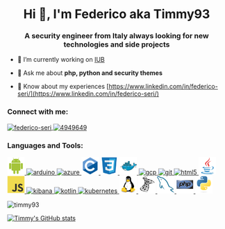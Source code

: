 
<h1 align="center">Hi 👋, I'm Federico aka Timmy93
</h1>

<h3 align="center">A security engineer from Italy always looking for new technologies and side projects
</h3>

- 🔭 I’m currently working on [IUB](https://github.com/Timmy93/IUB_Dockerized)

- 💬 Ask me about **php, python and security themes**

- 📄 Know about my experiences [https://www.linkedin.com/in/federico-seri/](https://www.linkedin.com/in/federico-seri/)


<h3 align="left">Connect with me:
</h3>

<p align="left">

<a href="https://linkedin.com/in/federico-seri" target="blank">
<img align="center" src="https://cdn.jsdelivr.net/npm/simple-icons@3.0.1/icons/linkedin.svg" alt="federico-seri" height="30" width="40" />
</a>

<a href="https://stackoverflow.com/users/4949649" target="blank">
<img align="center" src="https://cdn.jsdelivr.net/npm/simple-icons@3.0.1/icons/stackoverflow.svg" alt="4949649" height="30" width="40" />
</a>

</p>


<h3 align="left">Languages and Tools:
</h3>

<p align="left"> 
<a href="https://developer.android.com" target="_blank"> 
<img src="https://github.com/Timmy93/Timmy93/blob/main/Icons/android-original.svg" alt="android" width="40" height="40"/> 
</a> 
<a href="https://www.arduino.cc/" target="_blank"> 
<img src="https://cdn.worldvectorlogo.com/logos/arduino-1.svg" alt="arduino" width="40" height="40"/> 
</a> 
<a href="https://azure.microsoft.com/en-in/" target="_blank"> 
<img src="https://www.vectorlogo.zone/logos/microsoft_azure/microsoft_azure-icon.svg" alt="azure" width="40" height="40"/> 
</a> 
<a href="https://www.cprogramming.com/" target="_blank"> 
<img src="https://github.com/Timmy93/Timmy93/blob/main/Icons/c-original.svg" alt="c" width="40" height="40"/> 
</a> 
<a href="https://www.w3schools.com/css/" target="_blank"> 
<img src="https://github.com/Timmy93/Timmy93/blob/main/Icons/css3-original.svg" alt="css3" width="40" height="40"/> 
</a> 
<a href="https://www.docker.com/" target="_blank"> 
<img src="https://github.com/Timmy93/Timmy93/blob/main/Icons/docker-original.svg" alt="docker" width="40" height="40"/> 
</a> 
<a href="https://cloud.google.com" target="_blank"> 
<img src="https://www.vectorlogo.zone/logos/google_cloud/google_cloud-icon.svg" alt="gcp" width="40" height="40"/> 
</a> 
<a href="https://git-scm.com/" target="_blank"> 
<img src="https://www.vectorlogo.zone/logos/git-scm/git-scm-icon.svg" alt="git" width="40" height="40"/> 
</a> 
<a href="https://www.w3.org/html/" target="_blank"> 
<img src="https://devicons.github.io/devicon/devicon.git/icons/html5/html5-original-wordmark.svg" alt="html5" width="40" height="40"/> 
</a> 
<a href="https://www.java.com" target="_blank"> 
<img src="https://github.com/Timmy93/Timmy93/blob/main/Icons/java-original.svg" alt="java" width="40" height="40"/> 
</a> 
<a href="https://developer.mozilla.org/en-US/docs/Web/JavaScript" target="_blank"> 
<img src="https://github.com/Timmy93/Timmy93/blob/main/Icons/javascript-original.svg" alt="javascript" width="40" height="40"/> 
</a> 
<a href="https://www.elastic.co/kibana" target="_blank"> 
<img src="https://www.vectorlogo.zone/logos/elasticco_kibana/elasticco_kibana-icon.svg" alt="kibana" width="40" height="40"/> 
</a> 
<a href="https://kotlinlang.org" target="_blank"> 
<img src="https://www.vectorlogo.zone/logos/kotlinlang/kotlinlang-icon.svg" alt="kotlin" width="40" height="40"/> 
</a> 
<a href="https://kubernetes.io" target="_blank"> 
<img src="https://www.vectorlogo.zone/logos/kubernetes/kubernetes-icon.svg" alt="kubernetes" width="40" height="40"/> 
</a> 
<a href="https://www.linux.org/" target="_blank"> 
<img src="https://github.com/Timmy93/Timmy93/blob/main/Icons/linux-original.svg" alt="linux" width="40" height="40"/> 
</a> 
<a href="https://www.microsoft.com/en-us/sql-server" target="_blank"> 
<img src="https://github.com/Timmy93/Timmy93/blob/main/Icons/microsoftsqlserver-plain.svg" alt="mssql" width="40" height="40"/> 
</a> 
<a href="https://www.mysql.com/" target="_blank"> 
<img src="https://github.com/Timmy93/Timmy93/blob/main/Icons/mysql-original.svg" alt="mysql" width="40" height="40"/> 
</a> 
<a href="https://www.php.net" target="_blank"> 
<img src="https://github.com/Timmy93/Timmy93/blob/main/Icons/php-original.svg" alt="php" width="40" height="40"/> 
</a> 
<a href="https://www.python.org" target="_blank"> 
<img src="https://github.com/Timmy93/Timmy93/blob/main/Icons/python-original.svg" alt="python" width="40" height="40"/> 
</a> 
</p>


<p>
<img align="center" src="https://test2-ten-plum.vercel.app/api/top-langs?username=timmy93&show_icons=true&locale=en&layout=compact" alt="timmy93" />
</p>

[![Timmy's GitHub stats](https://test2-ten-plum.vercel.app/api?username=Timmy93)](https://github.com/Timmy93/github-readme-stats2)
